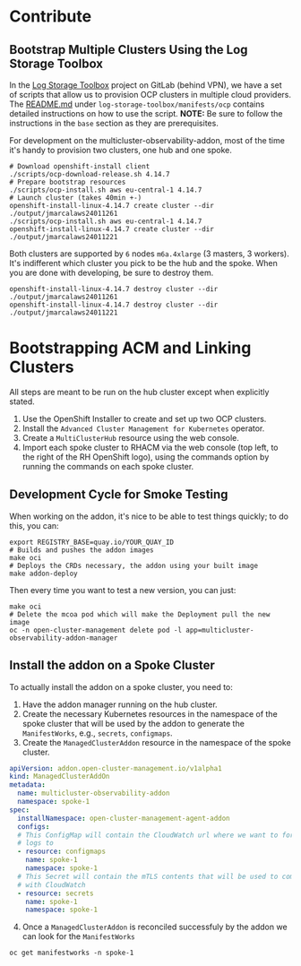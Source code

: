 # Contribute

## Bootstrap Multiple Clusters Using the Log Storage Toolbox

In the [Log Storage
Toolbox](https://gitlab.cee.redhat.com/openshift-logging/log-storage-toolbox)
project on GitLab (behind VPN), we have a set of scripts that allow us to
provision OCP clusters in multiple cloud providers. The
[README.md](https://gitlab.cee.redhat.com/openshift-logging/log-storage-toolbox/-/blob/main/manifests/ocp/README.md)
under `log-storage-toolbox/manifests/ocp` contains detailed instructions on how
to use the script. **NOTE:** Be sure to follow the instructions in the `base`
section as they are prerequisites.

For development on the multicluster-observability-addon, most of the time it's
handy to provision two clusters, one hub and one spoke.

```shell
# Download openshift-install client
./scripts/ocp-download-release.sh 4.14.7
# Prepare bootstrap resources
./scripts/ocp-install.sh aws eu-central-1 4.14.7
# Launch cluster (takes 40min +-)
openshift-install-linux-4.14.7 create cluster --dir ./output/jmarcalaws24011261
./scripts/ocp-install.sh aws eu-central-1 4.14.7
openshift-install-linux-4.14.7 create cluster --dir ./output/jmarcalaws24011221
```

Both clusters are supported by `6` nodes `m6a.4xlarge` (3 masters, 3 workers).
It's indifferent which cluster you pick to be the hub and the spoke. When you
are done with developing, be sure to destroy them.

```shell
openshift-install-linux-4.14.7 destroy cluster --dir ./output/jmarcalaws24011261
openshift-install-linux-4.14.7 destroy cluster --dir ./output/jmarcalaws24011221
```

# Bootstrapping ACM and Linking Clusters

All steps are meant to be run on the hub cluster except when explicitly stated.

1. Use the OpenShift Installer to create and set up two OCP clusters.
2. Install the `Advanced Cluster Management for Kubernetes` operator.
3. Create a `MultiClusterHub` resource using the web console.
4. Import each spoke cluster to RHACM via the web console (top left, to the
   right of the RH OpenShift logo), using the commands option by running the
   commands on each spoke cluster.

## Development Cycle for Smoke Testing

When working on the addon, it's nice to be able to test things quickly; to do
this, you can:

```shell
export REGISTRY_BASE=quay.io/YOUR_QUAY_ID
# Builds and pushes the addon images
make oci 
# Deploys the CRDs necessary, the addon using your built image
make addon-deploy 
```

Then every time you want to test a new version, you can just:

```shell
make oci
# Delete the mcoa pod which will make the Deployment pull the new image
oc -n open-cluster-management delete pod -l app=multicluster-observability-addon-manager
```

## Install the addon on a Spoke Cluster

To actually install the addon on a spoke cluster, you need to:

1. Have the addon manager running on the hub cluster.
2. Create the necessary Kubernetes resources in the namespace of the spoke
    cluster that will be used by the addon to generate the `ManifestWorks`, e.g.,
    `secrets`, `configmaps`.
3. Create the `ManagedClusterAddon` resource in the namespace of the spoke
    cluster.

```yaml
apiVersion: addon.open-cluster-management.io/v1alpha1
kind: ManagedClusterAddOn
metadata:
  name: multicluster-observability-addon
  namespace: spoke-1
spec:
  installNamespace: open-cluster-management-agent-addon
  configs:
  # This ConfigMap will contain the CloudWatch url where we want to forward our
  # logs to
  - resource: configmaps
    name: spoke-1
    namespace: spoke-1
  # This Secret will contain the mTLS contents that will be used to communicate
  # with CloudWatch
  - resource: secrets
    name: spoke-1
    namespace: spoke-1
```

4. Once a `ManagedClusterAddon` is reconciled successfuly by the addon we can
   look for the `ManifestWorks`

```shell
oc get manifestworks -n spoke-1
```
